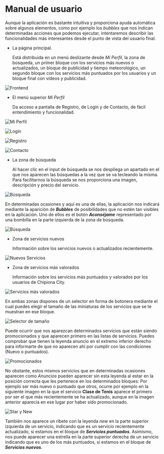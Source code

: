 # Manual de usuario

Aunque la aplicación es bastante intuitiva y proporciona ayuda automática sobre algunos elementos, como por ejemplo los *bubbles* que nos indican determinadas acciones que podemos ejecutar, intentaremos describir las funcionalidades más interesantes desde el punto de vista del usuario final.

* La página principal.

    Está distribuida en un menú deslizante desde *Mi Perfil*, la zona de búsqueda, un primer bloque con los servicios más nuevos o actualizados, un bloque de publicidad y tiempo meteorológico, un segundo bloque con los servicios más puntuados por los usuarios y un bloque final con vídeos y publicidad.

![Frontend](https://github.com/hftomler/chipionacity/blob/master/backend/web/imagenes/imgGuia/frontendCompleto.png?raw=true)

* El menú superior *Mi Perfil*

    Da acceso a pantalla de Registro, de Login y de Contacto, de fácil entendimiento y funcionalidad.
    
![Mi Perfil](https://github.com/hftomler/chipionacity/blob/master/backend/web/imagenes/imgGuia/MenuwhenNotLogin.png?raw=true)

![Login](https://github.com/hftomler/chipionacity/blob/master/backend/web/imagenes/imgGuia/pantallaLogin.png?raw=true)

![Registro](https://github.com/hftomler/chipionacity/blob/master/backend/web/imagenes/imgGuia/pantallaRegistro.png?raw=true)

![Contacto](https://github.com/hftomler/chipionacity/blob/master/backend/web/imagenes/imgGuia/contacto.png?raw=true)

* La zona de búsqueda

    Al hacer clic en el input de búsqueda se nos despliega un apartado en el que nos aparecen las búsquedas a la vez que se va tecleando la misma. Para facilitarnos la búsqueda se nos proporciona una imagen, descripción y precio del servicio.
    
![Búsqueda](https://github.com/hftomler/chipionacity/blob/master/backend/web/imagenes/imgGuia/busqueda.png?raw=true)

   En determinadas ocasiones y aquí es una de ellas, la aplicación nos indicará mediante la aparición de ***Bubbles*** de posibilidades que no estén tan visibles en la aplicación. Uno de ellos es el botón ***Aconséjame*** representado por una bombilla en la parte izquierda de la zona de búsqueda.

![Búsqueda](https://github.com/hftomler/chipionacity/blob/master/backend/web/imagenes/imgGuia/busqueda.png?raw=true)


* Zona de servicios nuevos

    Información sobre los servicios nuevos o actualizados recientemente. 
    
![Nuevos Servicios](https://github.com/hftomler/chipionacity/blob/master/backend/web/imagenes/imgGuia/nuevosServicios.png?raw=true)


* Zona de servicios más valorados

    Información sobre los servicios más puntuados y valorados por los usuarios de Chipiona City. 
    
![Servicios más valorados](https://github.com/hftomler/chipionacity/blob/master/backend/web/imagenes/imgGuia/serviciosPuntuados.png?raw=true)

En ambas zonas dispones de un selector en forma de botonera mediante el cual puedes elegir el tamaño de las miniaturas de los servicios que se te muestran en ese bloque.

![Selector de tamaño](https://github.com/hftomler/chipionacity/blob/master/backend/web/imagenes/imgGuia/selectorSize.png?raw=true)

Puede ocurrir que nos aparezcan determinados servicios que están siendo promocionados y que aparecen primero en las listas de servicios. Puedes comprobar que tienen la leyenda anuncio en el extremo inferior derecho para informarte de que no aparecen ahí por cumplir con las condiciones (Nuevo o puntuados).

![Promocionados](https://github.com/hftomler/chipionacity/blob/master/backend/web/imagenes/imgGuia/anuncio.png?raw=true)

No obstante, estos mismos servicios que en determinadas ocasiones aparecen como *Anuncios* pueden aparecer sin esta leyenda al estar en la posición correcta que les pertenece en los determinados bloques: Por ejemplo ser más nuevo o puntuado que otros, ocurre por ejemplo en la siguiente imagen en la que el servicio **Clase de Tenis** aparece el primero por ser el que más recientemente se ha actualizado, aunque en la imagen anterior aparecía en ese lugar por haber sido promocionado.

![Star y New](https://github.com/hftomler/chipionacity/blob/master/backend/web/imagenes/imgGuia/bloquenewPuntNoAnuncio.png?raw=true)

También nos aparece un ribete con la leyenda *new* en la parte superior izquierda de un servicio, indicando que es un servicio recientemente actualizado, si estamos en el bloque de ***Servicios puntuados***. Asimismo, nos puede aparecer una estrella en la parte superior derecha de un servicio indicando que es uno de los más puntuados, si estamos en el bloque de ***Servicios nuevos***. 

